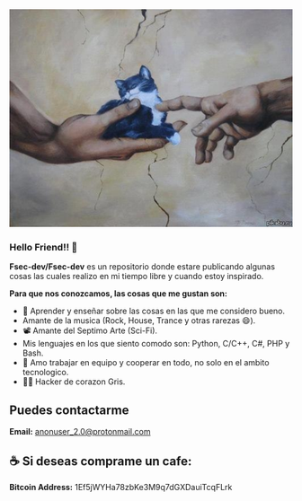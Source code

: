 <img src="1554056012646.jpg" width=600 />

### Hello Friend!! 👋

**Fsec-dev/Fsec-dev** es un repositorio donde estare publicando algunas cosas las cuales realizo en 
mi tiempo libre y cuando estoy inspirado.

**Para que nos conozcamos, las cosas que me gustan son:**

- 🔭 Aprender y enseñar sobre las cosas en las que me considero bueno.
- Amante de la musica (Rock, House, Trance y otras rarezas 😄).
- 📽 Amante del Septimo Arte (Sci-Fi).
- Mis lenguajes en los que siento comodo son: Python, C/C++, C#, PHP y Bash.
- 👯 Amo trabajar en equipo y cooperar en todo, no solo en el ambito tecnologico.
- 🕵️‍♀️ Hacker de corazon Gris.

## Puedes contactarme
**Email:** anonuser_2.0@protonmail.com

## ☕ Si deseas comprame un cafe:

**Bitcoin Address:** 1Ef5jWYHa78zbKe3M9q7dGXDauiTcqFLrk
<!--
- 🔭 I’m currently working on ...
- 🌱 I’m currently learning ...
- 👯 I’m looking to collaborate on ...
- 🤔 I’m looking for help with ...
- 💬 Ask me about ...
- 📫 How to reach me: ...
- 😄 Pronouns: ...
- ⚡ Fun fact: ...
-->
